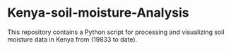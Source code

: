 # Kenya-soil-moisture-Analysis
This repository contains a Python script for processing and visualizing soil moisture data in Kenya from (19833 to date).

